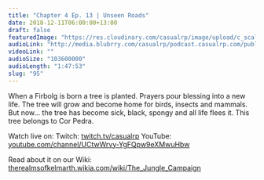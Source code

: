 ```yaml
---
title: "Chapter 4 Ep. 13 | Unseen Roads"
date: 2018-12-11T06:00:00+13:00
draft: false
featuredImage: "https://res.cloudinary.com/casualrp/image/upload/c_scale,f_auto,w_1600/chapter4/image_1_1"
audioLink: "http://media.blubrry.com/casualrp/podcast.casualrp.com/public/Chapter%204%20Ep.%2013%20_%20Unseen%20Roads.mp3"
videoLink: ""
audioSize: "103600000"
audioLength: "1:47:53"
slug: "95"
---
```

When a Firbolg is born a tree is planted.
Prayers pour blessing into a new life.
The tree will grow and become home for birds, insects and mammals.
But now... the tree has become sick, black, spongy and all life flees it.
This tree belongs to Cor Pedra.

Watch live on:
Twitch: [twitch.tv/casualrp](https://www.twitch.tv/casualrp)
YouTube: [youtube.com/channel/UCtwWrvy-YgFQpw9eXMwuHbw](https://www.youtube.com/channel/UCtwWrvy-YgFQpw9eXMwuHbw)

Read about it on our Wiki: [therealmsofkelmarth.wikia.com/wiki/The_Jungle_Campaign](http://therealmsofkelmarth.wikia.com/wiki/The_Jungle_Campaign)
